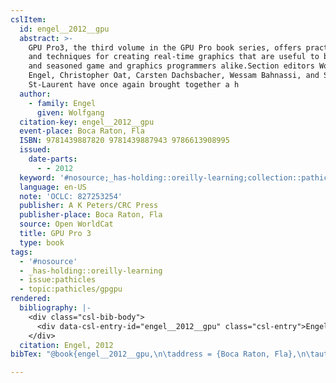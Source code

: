 ```yaml
---
cslItem:
  id: engel__2012__gpu
  abstract: >-
    GPU Pro3, the third volume in the GPU Pro book series, offers practical tips
    and techniques for creating real-time graphics that are useful to beginners
    and seasoned game and graphics programmers alike.Section editors Wolfgang
    Engel, Christopher Oat, Carsten Dachsbacher, Wessam Bahnassi, and Sebastien
    St-Laurent have once again brought together a h
  author:
    - family: Engel
      given: Wolfgang
  citation-key: engel__2012__gpu
  event-place: Boca Raton, Fla
  ISBN: 9781439887820 9781439887943 9786613908995
  issued:
    date-parts:
      - - 2012
  keyword: '#nosource;_has-holding::oreilly-learning;collection::pathicles::gpgpu'
  language: en-US
  note: 'OCLC: 827253254'
  publisher: A K Peters/CRC Press
  publisher-place: Boca Raton, Fla
  source: Open WorldCat
  title: GPU Pro 3
  type: book
tags:
  - '#nosource'
  - _has-holding::oreilly-learning
  - issue:pathicles
  - topic:pathicles/gpgpu
rendered:
  bibliography: |-
    <div class="csl-bib-body">
      <div data-csl-entry-id="engel__2012__gpu" class="csl-entry">Engel, W. 2012 <i>GPU Pro 3</i>. Boca Raton, Fla: A K Peters/CRC Press.</div>
    </div>
  citation: Engel, 2012
bibTex: "@book{engel__2012__gpu,\n\taddress = {Boca Raton, Fla},\n\tauthor = {Engel, Wolfgang},\n\tyear = {2012},\n\tnote = {OCLC: 827253254},\n\tpublisher = {A K Peters/CRC Press},\n\ttitle = {GPU {Pro} 3},\n}\n\n"

---
```

